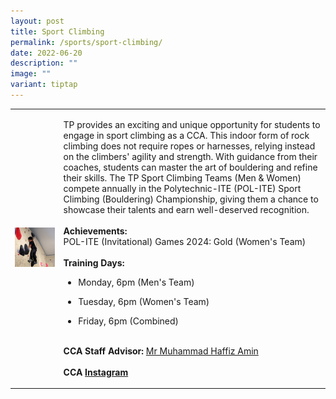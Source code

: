 ```yaml
---
layout: post
title: Sport Climbing
permalink: /sports/sport-climbing/
date: 2022-06-20
description: ""
image: ""
variant: tiptap
---
```

<table style="minWidth: 50px">
<colgroup>
<col>
<col>
</colgroup>
<tbody>
<tr>
<td rowspan="1" colspan="1">
<div class="isomer-image-wrapper">
<img style="width: 100%" height="auto" width="100%" alt="" src="/images/Sports/Sport_Climbing.png">
</div>
</td>
<td rowspan="1" colspan="1">
<p>TP provides an exciting and unique opportunity for students to engage
in sport climbing as a CCA. This indoor form of rock climbing does not
require ropes or harnesses, relying instead on the climbers' agility and
strength. With guidance from their coaches, students can master the art
of bouldering and refine their skills. The TP Sport Climbing Teams (Men
&amp; Women) compete annually in the Polytechnic-ITE (POL-ITE) Sport Climbing
(Bouldering) Championship, giving them a chance to showcase their talents
and earn well-deserved recognition.
<br>
<br><strong>Achievements:</strong>
<br>POL-ITE (Invitational) Games 2024: Gold (Women's Team)
<br>
<br><strong>Training Days:</strong>
</p>
<ul data-tight="true" class="tight">
<li>
<p>Monday, 6pm (Men's Team)</p>
</li>
<li>
<p>Tuesday, 6pm (Women's Team)</p>
</li>
<li>
<p>Friday, 6pm (Combined)</p>
</li>
</ul>
<p>
<br><strong>CCA Staff Advisor:</strong>  <a href="mailto:Muhammad_Haffiz_AMIN@TP.EDU.SG" rel="noopener noreferrer nofollow" target="_blank">Mr Muhammad Haffiz Amin</a>
<br>
<br><strong>CCA <a href="https://www.instagram.com/teamtpsc" rel="noopener noreferrer nofollow" target="_blank">Instagram</a></strong>
</p>
</td>
</tr>
</tbody>
</table>
<p></p>